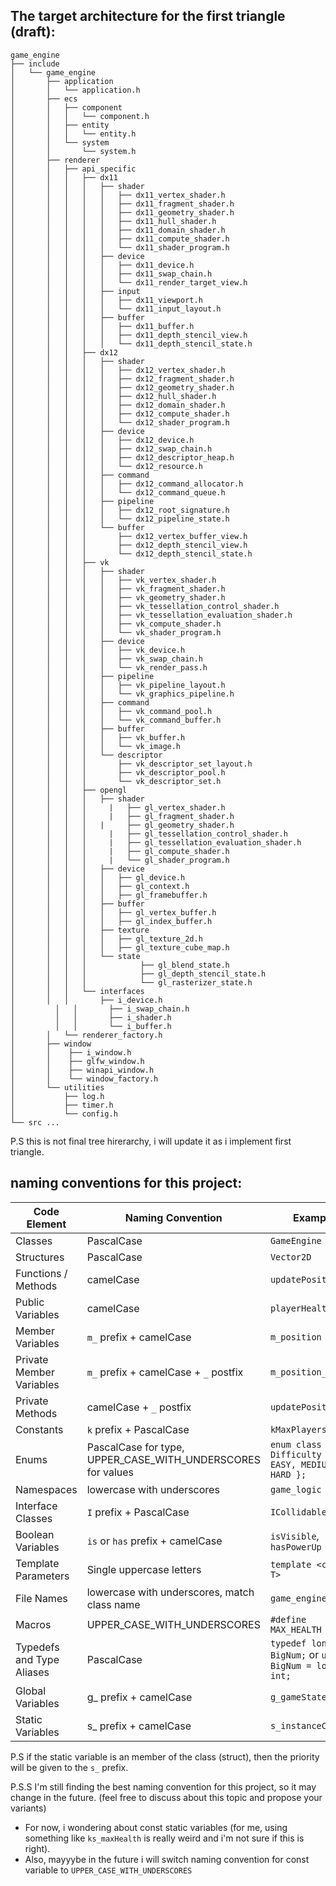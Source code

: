 ## The target architecture for the first triangle (draft):
```
game_engine
├── include
│   └── game_engine
│       ├── application
│       │   └── application.h
│       ├── ecs
│       │   ├── component
│       │   │   └── component.h
│       │   ├── entity
│       │   │   └── entity.h
│       │   └── system
│       │       └── system.h
│       ├── renderer
│       │   ├── api_specific
│       │   │   ├── dx11
│       │   │   │   ├── shader
│       │   │   │   │   ├── dx11_vertex_shader.h
│       │   │   │   │   ├── dx11_fragment_shader.h
│       │   │   │   │   ├── dx11_geometry_shader.h
│       │   │   │   │   ├── dx11_hull_shader.h
│       │   │   │   │   ├── dx11_domain_shader.h
│       │   │   │   │   ├── dx11_compute_shader.h
│       │   │   │   │   └── dx11_shader_program.h
│       │   │   │   ├── device
│       │   │   │   │   ├── dx11_device.h
│       │   │   │   │   ├── dx11_swap_chain.h
│       │   │   │   │   └── dx11_render_target_view.h
│       │   │   │   ├── input
│       │   │   │   │   ├── dx11_viewport.h
│       │   │   │   │   └── dx11_input_layout.h
│       │   │   │   ├── buffer
│       │   │   │   │   ├── dx11_buffer.h
│       │   │   │   │   ├── dx11_depth_stencil_view.h
│       │   │   │   │   └── dx11_depth_stencil_state.h
│       │   │   ├── dx12
│       │   │   │   ├── shader
│       │   │   │   │   ├── dx12_vertex_shader.h
│       │   │   │   │   ├── dx12_fragment_shader.h
│       │   │   │   │   ├── dx12_geometry_shader.h
│       │   │   │   │   ├── dx12_hull_shader.h
│       │   │   │   │   ├── dx12_domain_shader.h
│       │   │   │   │   ├── dx12_compute_shader.h
│       │   │   │   │   └── dx12_shader_program.h
│       │   │   │   ├── device
│       │   │   │   │   ├── dx12_device.h
│       │   │   │   │   ├── dx12_swap_chain.h
│       │   │   │   │   ├── dx12_descriptor_heap.h
│       │   │   │   │   └── dx12_resource.h
│       │   │   │   ├── command
│       │   │   │   │   ├── dx12_command_allocator.h
│       │   │   │   │   └── dx12_command_queue.h
│       │   │   │   ├── pipeline
│       │   │   │   │   ├── dx12_root_signature.h
│       │   │   │   │   └── dx12_pipeline_state.h
│       │   │   │   └── buffer
│       │   │   │       ├── dx12_vertex_buffer_view.h
│       │   │   │       ├── dx12_depth_stencil_view.h
│       │   │   │       └── dx12_depth_stencil_state.h
│       │   │   ├── vk
│       │   │   │   ├── shader
│       │   │   │   │   ├── vk_vertex_shader.h
│       │   │   │   │   ├── vk_fragment_shader.h
│       │   │   │   │   ├── vk_geometry_shader.h
│       │   │   │   │   ├── vk_tessellation_control_shader.h
│       │   │   │   │   ├── vk_tessellation_evaluation_shader.h
│       │   │   │   │   ├── vk_compute_shader.h
│       │   │   │   │   └── vk_shader_program.h
│       │   │   │   ├── device
│       │   │   │   │   ├── vk_device.h
│       │   │   │   │   ├── vk_swap_chain.h
│       │   │   │   │   └── vk_render_pass.h
│       │   │   │   ├── pipeline
│       │   │   │   │   ├── vk_pipeline_layout.h
│       │   │   │   │   └── vk_graphics_pipeline.h
│       │   │   │   ├── command
│       │   │   │   │   ├── vk_command_pool.h
│       │   │   │   │   └── vk_command_buffer.h
│       │   │   │   ├── buffer
│       │   │   │   │   ├── vk_buffer.h
│       │   │   │   │   └── vk_image.h
│       │   │   │   └── descriptor
│       │   │   │       ├── vk_descriptor_set_layout.h
│       │   │   │       ├── vk_descriptor_pool.h
│       │   │   │       └── vk_descriptor_set.h
│       │   │   ├── opengl
│       │   │   │   ├── shader
│       │   │   │	  |	  ├── gl_vertex_shader.h
│       │   │   │	  |	  ├── gl_fragment_shader.h
│       │   │   │  	|	  ├── gl_geometry_shader.h
│       │   │   │	  |	  ├── gl_tessellation_control_shader.h
│       │   │   │	  |	  ├── gl_tessellation_evaluation_shader.h
│       │   │   │	  |	  ├── gl_compute_shader.h
│       │   │   │	  |	  └── gl_shader_program.h
│       │   │   │   ├── device
│       │   │   │   │   ├── gl_device.h
│       │   │   │   │   ├── gl_context.h
│       │   │   │   │   ├── gl_framebuffer.h
│       │   │   │   ├── buffer
│       │   │   │   │   ├── gl_vertex_buffer.h
│       │   │   │   │   ├── gl_index_buffer.h
│       │   │   │   ├── texture
│       │   │   │   │   ├── gl_texture_2d.h
│       │   │   │   │   ├── gl_texture_cube_map.h
│       │   │   │   └── state
│       │   │   │		     ├── gl_blend_state.h
│       │   │   │		     ├── gl_depth_stencil_state.h
│       │   │   │		     └── gl_rasterizer_state.h
│       │   │   └── interfaces
│       │   │       ├── i_device.h
│	      │   │       ├── i_swap_chain.h
│	      │   │       ├── i_shader.h
│	      │   │       └── i_buffer.h
│       │   └── renderer_factory.h
│       ├── window
│       │    ├── i_window.h
│       │    ├── glfw_window.h
│       │    ├── winapi_window.h
│       │    └── window_factory.h
│       └── utilities
│           ├── log.h
│           ├── timer.h
│           └── config.h
└── src ...

```

P.S this is not final tree hirerarchy, i will update it as i implement first triangle.

## naming conventions for this project:
 
| Code Element | Naming Convention | Example |
| --- | --- | --- |
| Classes | PascalCase | `GameEngine` |
| Structures | PascalCase | `Vector2D` |
| Functions / Methods | camelCase | `updatePosition()` |
| Public Variables | camelCase | `playerHealth` |
| Member Variables | `m_` prefix + camelCase | `m_position` |
| Private Member Variables | `m_` prefix + camelCase + `_` postfix | `m_position_` | 
| Private Methods | camelCase + `_` postfix | `updatePosition_()` | 
| Constants | `k` prefix + PascalCase | `kMaxPlayers` | - i've seen it in Google's C++ style guide
| Enums | PascalCase for type, UPPER_CASE_WITH_UNDERSCORES for values | `enum class Difficulty { EASY, MEDIUM, HARD };` |
| Namespaces | lowercase with underscores | `game_logic` |
| Interface Classes | `I` prefix + PascalCase | `ICollidable` |
| Boolean Variables | `is` or `has` prefix + camelCase | `isVisible`, `hasPowerUp` |
| Template Parameters | Single uppercase letters | `template <class T>` |
| File Names | lowercase with underscores, match class name | `game_engine.h` |
| Macros | UPPER_CASE_WITH_UNDERSCORES | `#define MAX_HEALTH 100` |
| Typedefs and Type Aliases | PascalCase | `typedef long int BigNum;` or `using BigNum = long int;` |
| Global Variables | g_ prefix + camelCase | `g_gameState` |
| Static Variables | s_ prefix + camelCase | `s_instanceCount` |

P.S if the static variable is an member of the class (struct), then the priority will be given to the `s_` prefix.

P.S.S I'm still finding the best naming convention for this project, so it may change in the future. (feel free to discuss about this topic and propose your variants)
- For now, i wondering about const static variables (for me, using something like `ks_maxHealth` is really weird and i'm not sure if this is right).
- Also, mayyybe in the future i will switch naming convention for const variable to `UPPER_CASE_WITH_UNDERSCORES`
